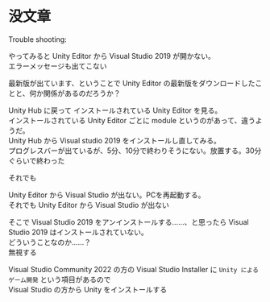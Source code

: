 # 没文章

Trouble shooting:  

やってみると Unity Editor から Visual Studio 2019 が開かない。  
エラーメッセージも出てこない  

最新版が出ています、ということで Unity Editor の最新版をダウンロードしたことと、何か関係があるのだろうか？  

Unity Hub に戻って インストールされている Unity Editor を見る。  
インストールされている Unity Editor ごとに module というのがあって、違うようだ。  
Unity Hub から Visual studio 2019 をインストールし直してみる。  
プログレスバーが出ているが、5分、10分で終わりそうにない。放置する。30分ぐらいで終わった  

それでも 

Unity Editor から Visual Studio が出ない。PCを再起動する。  
それでも Unity Editor から Visual Studio が出ない  

そこで Visual Studio 2019 をアンインストールする……、と思ったら Visual Studio 2019 はインストールされていない。  
どういうことなのか……？  
無視する  

Visual Studio Community 2022 の方の Visual Studio Installer に `Unity によるゲーム開発` という項目があるので  
Visual Studio の方から Unity をインストールする  
